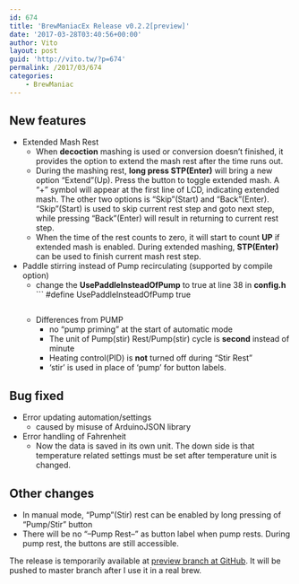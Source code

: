 ```yaml
---
id: 674
title: 'BrewManiacEx Release v0.2.2[preview]'
date: '2017-03-28T03:40:56+00:00'
author: Vito
layout: post
guid: 'http://vito.tw/?p=674'
permalink: /2017/03/674
categories:
    - BrewManiac
---
```


## New features

- Extended Mash Rest 
    - When **decoction** mashing is used or conversion doesn’t finished, it provides the option to extend the mash rest after the time runs out.
    - During the mashing rest, **long press STP(Enter)** will bring a new option “Extend”(Up). Press the button to toggle extended mash. A “+” symbol will appear at the first line of LCD, indicating extended mash. The other two options is “Skip”(Start) and “Back”(Enter). “Skip”(Start) is used to skip current rest step and goto next step, while pressing “Back”(Enter) will result in returning to current rest step.
    - When the time of the rest counts to zero, it will start to count **UP** if extended mash is enabled. During extended mashing, **STP(Enter)** can be used to finish current mash rest step.
- Paddle stirring instead of Pump recirculating (supported by compile option) 
    - change the **UsePaddleInsteadOfPump** to true at line 38 in ****config.h**** ```
        #<span class="pl-k">define</span> <span class="pl-en">UsePaddleInsteadOfPump</span> true
        ```
    - Differences from PUMP 
        - no “pump priming” at the start of automatic mode
        - The unit of Pump(stir) Rest/Pump(stir) cycle is **second** instead of minute
        - Heating control(PID) is **not** turned off during “Stir Rest”
        - ‘stir’ is used in place of ‘pump’ for button labels.

## Bug fixed

- Error updating automation/settings 
    - caused by misuse of ArduinoJSON library
- Error handling of Fahrenheit 
    - Now the data is saved in its own unit. The down side is that temperature related settings must be set after temperature unit is changed.

## Other changes

- In manual mode, “Pump”(Stir) rest can be enabled by long pressing of “Pump/Stir” button
- There will be no “–Pump Rest–” as button label when pump rests. During pump rest, the buttons are still accessible.

The release is temporarily available at [preview branch at GitHub](https://github.com/vitotai/BrewManiacEsp8266/tree/preview). It will be pushed to master branch after I use it in a real brew.